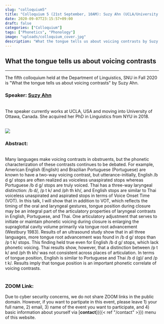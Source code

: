 ```yaml
---
slug: "colloquium5"
title: "Colloquium 5 (21st September, 10AM): Suzy Ahn (UCLA/University of Ottawa)"
date: 2020-09-07T23:15:57+09:00
draft: false
categories: ["Colloquium"]
tags: ["Phonetics", "Phonology"]
image: "uploads/colloquium_cover.jpg"
description: "What the tongue tells us about voicing contrasts by Suzy Ahn"
---
```


## What the tongue tells us about voicing contrasts

---

The fifth colloquium held at the Department of Linguistics, SNU in Fall 2020 is "What the tongue tells us about voicing contrasts" by Suzy Ahn.

### Speaker: <a class=intro-link href=https://sites.google.com/view/suzyahn>Suzy Ahn</a>

<br/>
The speaker currently works at UCLA, USA and moving into University of Ottawa, Canada. She acquired her PhD in Linguistics from NYU in 2018.
<br/><br/>

![ ](/profiles/Suzy_Ahn_image.jpg#floatleft)

### Abstract:

<br/>
Many languages make voicing contrasts in obstruents, but the phonetic characterization of these contrasts continues to be debated. For example, American English (English) and Brazilian Portuguese (Portuguese) are known to have a two-way voicing contrast, but utterance-initially, English /b d ɡ/ stops are often realized as voiceless unaspirated stops whereas Portuguese /b d ɡ/ stops are truly voiced. Thai has a three-way laryngeal distinction: /b d/, /p t k/ and /ph th kh/, and English stops are similar to Thai voiceless unaspirated and aspirated stops in terms of Voice Onset Time (VOT). In this talk, I will show that in addition to VOT, which reflects the timing of the oral and laryngeal gestures, tongue position during closure may be an integral part of the articulatory properties of laryngeal contrasts in English, Portuguese, and Thai. One articulatory adjustment that serves to initiate or maintain phonetic voicing during closure is enlarging the supraglottal cavity volume primarily via tongue root advancement (Westbury 1983). Results of an ultrasound study show that in all three languages, more tongue root advancement was found in /b d ɡ/ stops than /p t k/ stops. This finding held true even for English /b d ɡ/ stops, which lack phonetic voicing. Thai results show, however, that a distinction between /p t k/ and /ph th kh/ was not consistent across places of articulation. In terms of tongue position, English is similar to Portuguese and Thai /b d (ɡ)/ and /p t k/. Results imply that tongue position is an important phonetic correlate of voicing contrasts.
<br/><br/>

### ZOOM Link:

Due to cyber security concerns, we do not share ZOOM links in the public domain. However, if you want to partipate in this event, please leave 1) your full name, 2) email, 3) name of the event you want to participate, and 4) basic information about yourself via [**contact**]({{< ref "/contact" >}}) menu of this website.
